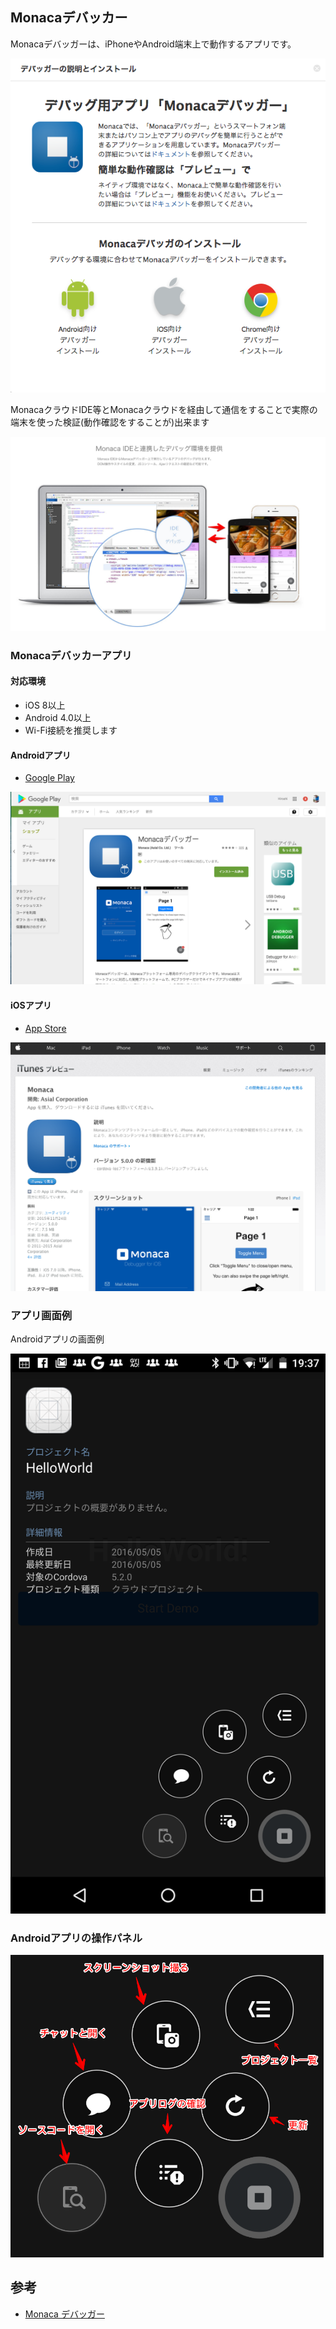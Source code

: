 Monacaデバッカー
------------

Monacaデバッガーは、iPhoneやAndroid端末上で動作するアプリです。

<div class="android">
  <img src="./images/2/monaca_debugger_000.png">
</div>

MonacaクラウドIDE等とMonacaクラウドを経由して通信をすることで実際の端末を使った検証(動作確認をすることが)出来ます

![](./images/2/monaca_debugger_001.png)


### Monacaデバッカーアプリ

#### 対応環境
* iOS 8以上
* Android 4.0以上
* Wi-Fi接続を推奨します

#### Androidアプリ

* [Google Play](https://play.google.com/store/apps/details?id=mobi.monaca.debugger)

![](./images/2/monaca_debugger_003.png)


#### iOSアプリ
* [App Store](https://itunes.apple.com/jp/app/monaca/id550941371)

![](./images/2/monaca_debugger_002.png)

### アプリ画面例

Androidアプリの画面例

<div class="android">
  <img src="./images/2/monaca_debugger_004.png">
</div>

### Androidアプリの操作パネル

<div class="android">
  <img src="./images/2/monaca_debugger_005.png">
</div>

## 参考

* [Monaca デバッガー](https://docs.monaca.io/ja/manual/debugger/)
